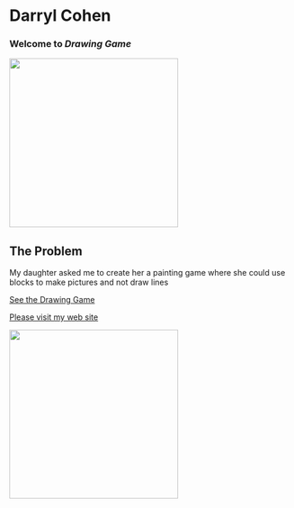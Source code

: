 Darryl Cohen
============

### **Welcome to _Drawing Game_**

<img src=https://ibin.co/3a6WSs4eblau.jpg width="300">

## The Problem

My daughter asked me to create her a painting game where she could use blocks to make pictures and not draw lines

[See the Drawing Game](https://darrylcohen.github.io/drawing_game/)

[Please visit my web site](https://www.darrylcohen.com.au)

<a href="https://www.darrylcohen.com.au"> <img src=https://i.imgur.com/kbAnu4b.jpg width="300"></a>
